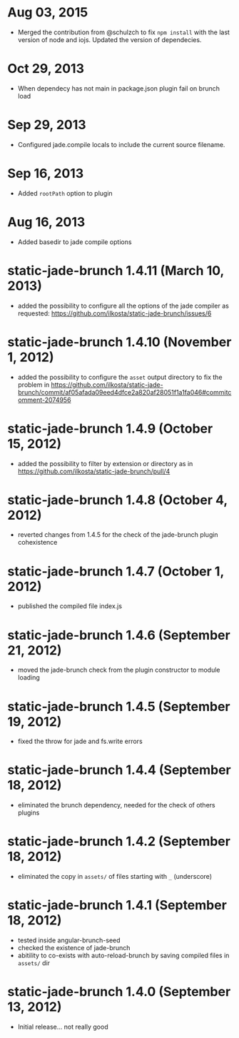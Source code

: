 # Aug 03, 2015
* Merged the contribution from @schulzch to fix `npm install` with the last version of node and iojs. Updated the version of dependecies.

# Oct 29, 2013
* When dependecy has not main in package.json plugin fail on brunch load

# Sep 29, 2013
* Configured jade.compile locals to include the current source filename.

# Sep 16, 2013
* Added `rootPath` option to plugin


# Aug 16, 2013
* Added basedir to jade compile options

# static-jade-brunch 1.4.11 (March 10, 2013)
* added the possibility to configure all the options of the jade compiler as requested:  https://github.com/ilkosta/static-jade-brunch/issues/6

# static-jade-brunch 1.4.10 (November 1, 2012)
* added the possibility to configure the `asset` output directory to fix the problem in https://github.com/ilkosta/static-jade-brunch/commit/af05afada09eed4dfce2a820af28051f1a1fa046#commitcomment-2074956

# static-jade-brunch 1.4.9 (October 15, 2012)
* added the possibility to filter by extension or directory as in https://github.com/ilkosta/static-jade-brunch/pull/4

# static-jade-brunch 1.4.8 (October 4, 2012)
* reverted changes from 1.4.5 for the check of the jade-brunch plugin cohexistence

# static-jade-brunch 1.4.7 (October 1, 2012)
* published the compiled file index.js

# static-jade-brunch 1.4.6 (September 21, 2012)
* moved the jade-brunch check from the plugin constructor to module loading

# static-jade-brunch 1.4.5 (September 19, 2012)
* fixed the throw for jade and fs.write errors

# static-jade-brunch 1.4.4 (September 18, 2012)
* eliminated the brunch dependency, needed for the check of others plugins

# static-jade-brunch 1.4.2 (September 18, 2012)
* eliminated the copy in `assets/` of files starting with `_` (underscore)

# static-jade-brunch 1.4.1 (September 18, 2012)
* tested inside angular-brunch-seed
* checked the existence of jade-brunch
* abitility to co-exists with auto-reload-brunch by saving compiled files in `assets/` dir

# static-jade-brunch 1.4.0 (September 13, 2012)
* Initial release... not really good
